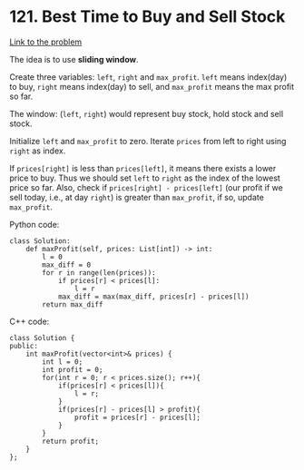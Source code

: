 # 121. Best Time to Buy and Sell Stock
[Link to the problem](https://leetcode.com/problems/best-time-to-buy-and-sell-stock/)

The idea is to use **sliding window**.

Create three variables: `left`, `right` and `max_profit`.
`left` means index(day) to buy, `right` means index(day) to sell, and `max_profit` means the max profit so far.

The window: (`left`, `right`) would represent buy stock, hold stock and sell stock. 

Initialize `left` and `max_profit` to zero.
Iterate `prices` from left to right using `right` as index.
                      
If `prices[right]` is less than `prices[left]`, it means there exists a lower price to buy. Thus we should set `left` to `right` as the index of the lowest price so far.
Also, check if `prices[right] - prices[left]` (our profit if we sell today, i.e., at day `right`) is greater than `max_profit`, if so, update `max_profit`.
                      
Python code:
```
class Solution:
    def maxProfit(self, prices: List[int]) -> int:
        l = 0
        max_diff = 0
        for r in range(len(prices)):
            if prices[r] < prices[l]:
                l = r
            max_diff = max(max_diff, prices[r] - prices[l])
        return max_diff
```

C++ code:
```
class Solution {
public:
    int maxProfit(vector<int>& prices) {
        int l = 0;
        int profit = 0;
        for(int r = 0; r < prices.size(); r++){
            if(prices[r] < prices[l]){
                l = r;
            }
            if(prices[r] - prices[l] > profit){
                profit = prices[r] - prices[l];
            }
        }
        return profit;
    }
};
```
